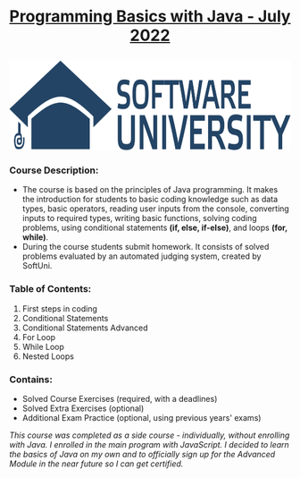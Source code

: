 <html>
<body>

# <p align="center"><a href="https://softuni.bg/trainings/3754/programming-basics-with-java-july-2022"> Programming Basics with Java - July 2022 </a><p>

<a href="https://softuni.bg/">
<img src="https://raw.githubusercontent.com/mirokrastanov/Software-Engineering-SoftUni/main/miscellaneous/softuni-banner.png" alt="Trulli" width="1218" height="160">
</a>

</body>
</html>

### Course Description:
- The course is based on the principles of Java programming. It makes the introduction for students to basic coding knowledge such as data types, basic operators, reading user inputs from the console, converting inputs to required types, writing basic functions, solving coding problems, using conditional statements **(if, else, if-else)**, and loops **(for, while)**.
- During the course students submit homework. It consists of solved problems evaluated by an automated judging system, created by SoftUni.

### Table of Contents:
1. First steps in coding  
2. Conditional Statements 
3. Conditional Statements Advanced 
4. For Loop   
5. While Loop          
6. Nested Loops   

### Contains:
- Solved Course Exercises (required, with a deadlines)
- Solved Extra Exercises (optional)
- Additional Exam Practice (optional, using previous years' exams)


<i>This course was completed as a side course - individually, without enrolling with Java. I enrolled in the main program with JavaScript. 
I decided to learn the basics of Java on my own and to officially sign up for the Advanced Module in the near future so I can get certified. </i>
